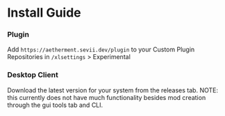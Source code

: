 # Install Guide
### Plugin
Add `https://aetherment.sevii.dev/plugin` to your Custom Plugin Repositories in `/xlsettings` > Experimental
### Desktop Client
Download the latest version for your system from the releases tab.
NOTE: this currently does not have much functionality besides mod creation through the gui tools tab and CLI.